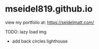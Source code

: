 # mseidel819.github.io

view my portfolio at: https://seidelmatt.com/

TODO:
lazy load img

- add back circles
  lighthouse
